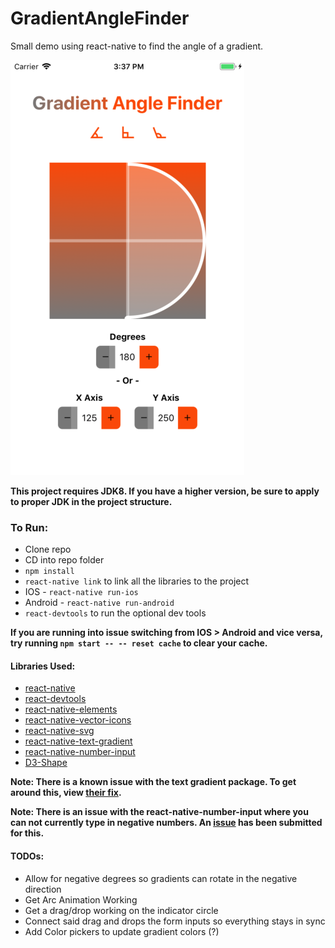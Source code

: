 # GradientAngleFinder

Small demo using react-native to find the angle of a gradient.

![IOS Screengrab](src/assets/gradient_sh.png)

**This project requires JDK8. If you have a higher version, be sure to apply to proper JDK in the project structure.**

### To Run:
* Clone repo
* CD into repo folder
* `npm install`
* `react-native link` to link all the libraries to the project
* IOS - `react-native run-ios`
* Android - `react-native run-android`
* `react-devtools` to run the optional dev tools


**If you are running into issue switching from IOS > Android and vice versa, try running `npm start -- -- reset cache` to clear your cache.**

#### Libraries Used:
* [react-native](https://facebook.github.io/react-native/)
* [react-devtools](https://github.com/facebook/react-devtools/tree/master/packages/react-devtools)
* [react-native-elements](https://react-native-training.github.io/react-native-elements/)
* [react-native-vector-icons](https://github.com/oblador/react-native-vector-icons)
* [react-native-svg](https://github.com/react-native-community/react-native-svg)
* [react-native-text-gradient](https://github.com/iyegoroff/react-native-text-gradient)
* [react-native-number-input](https://github.com/himelbrand/react-native-numeric-input)
* [D3-Shape](https://github.com/d3/d3-shape)


**Note: There is a known issue with the text gradient package. To get around this, view [their fix](https://github.com/iyegoroff/react-native-text-gradient#usage-with-rn--0560).**

**Note: There is an issue with the react-native-number-input where you can not currently type in negative numbers. An [issue](https://github.com/himelbrand/react-native-numeric-input/issues/8) has been submitted for this.**

#### TODOs:
* Allow for negative degrees so gradients can rotate in the negative direction
* Get Arc Animation Working
* Get a drag/drop working on the indicator circle
* Connect said drag and drops the form inputs so everything stays in sync
* Add Color pickers to update gradient colors (?)

